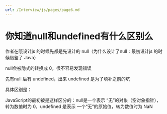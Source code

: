 ```yaml
---
url: /Interview/js/pages/page6.md
---
```

# 你知道null和undefined有什么区别么

作者在哦设计js 的时候先都是先设计的 null（为什么设计了null：最初设计js 的时候借鉴了 Java）

null会被隐式的转换成 0，很不容易发现错误

先有null 后有 undefined，出来 undefined  是为了填补之前的坑

具体区别是：

JavaScript的最初被是这样区分的：null是一个表示 “无”的对象（空对象指针），转为数值时为 0，undefined 是表示 一个“无”的原始值，转为数值时为 NaN
